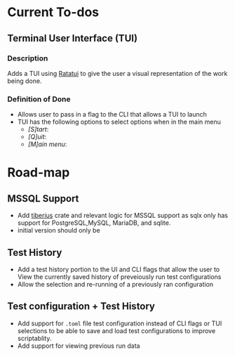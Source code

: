 # Current To-dos
## Terminal User Interface (TUI)
### Description
Adds a TUI using [Ratatui](https://ratatui.rs/https://ratatui.rs/) to give
the user a visual representation of the work being done.
### Definition of Done
- Allows user to pass in a flag to the CLI that allows a TUI to launch
- TUI has the following options to select options when in the main menu
    - *[S]tart*:
    - *[Q]uit*:
    - *[M]ain menu*:

# Road-map
## MSSQL Support
- Add [tiberius](https://docs.rs/tiberius/latest/tiberius/) crate and relevant
logic for MSSQL support as sqlx only has support for PostgreSQL,MySQL,
MariaDB, and sqlite.
- initial version should only be
## Test History
- Add a test history portion to the UI and CLI flags that allow the user
to View the currently saved history of preveiously run test configurations
- Allow the selection and re-running of a previously ran configuration
## Test configuration + Test History
- Add support for `.toml` file test configuration instead of CLI flags or TUI selections
to be able to save and load test configurations to improve scriptablity.
- Add support for viewing previous run data
